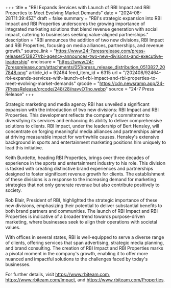+++
title = "RBI Expands Services with Launch of RBI Impact and RBI Properties to Meet Evolving Market Demands"
date = "2024-08-28T11:39:45Z"
draft = false
summary = "RBI's strategic expansion into RBI Impact and RBI Properties underscores the growing importance of integrated marketing solutions that blend revenue generation with social impact, catering to businesses seeking value-aligned partnerships."
description = "RBI announces the addition of two new divisions, RBI Impact and RBI Properties, focusing on media alliances, partnerships, and revenue growth."
source_link = "https://www.24-7pressrelease.com/press-release/513827/rbi-agency-announces-two-new-divisions-and-executive-leadership"
enclosure = "https://www.24-7pressrelease.com/attachments/051/press_release_distribution_0513827_207848.png"
article_id = 92464
feed_item_id = 6315
url = "/202408/92464-rbi-expands-services-with-launch-of-rbi-impact-and-rbi-properties-to-meet-evolving-market-demands"
qrcode = "https://cdn.newsramp.app/24-7PressRelease/qrcode/248/28/navyOTno.webp"
source = "24-7 Press Release"
+++

<p>Strategic marketing and media agency RBI has unveiled a significant expansion with the introduction of two new divisions: RBI Impact and RBI Properties. This development reflects the company's commitment to diversifying its services and enhancing its ability to deliver comprehensive solutions to clients. RBI Impact, under the leadership of Bert Hensley, will concentrate on forging meaningful media alliances and partnerships aimed at driving measurable impact for worthwhile causes. Hensley's extensive background in sports and entertainment marketing positions him uniquely to lead this initiative.</p><p>Keith Burdette, heading RBI Properties, brings over three decades of experience in the sports and entertainment industry to his role. This division is tasked with creating distinctive brand experiences and partnerships designed to foster significant revenue growth for clients. The establishment of these divisions is a response to the increasing demand for marketing strategies that not only generate revenue but also contribute positively to society.</p><p>Rob Blair, President of RBI, highlighted the strategic importance of these new divisions, emphasizing their potential to deliver substantial benefits to both brand partners and communities. The launch of RBI Impact and RBI Properties is indicative of a broader trend towards purpose-driven marketing, where businesses seek to align their operations with societal values.</p><p>With offices in several states, RBI is well-equipped to serve a diverse range of clients, offering services that span advertising, strategic media planning, and brand consulting. The creation of RBI Impact and RBI Properties marks a pivotal moment in the company's growth, enabling it to offer more nuanced and impactful solutions to the challenges faced by today's businesses.</p><p>For further details, visit <a href='https://www.rbiteam.com' rel='nofollow' target='_blank'>https://www.rbiteam.com</a>, <a href='https://www.rbiteam.com/Impact' rel='nofollow' target='_blank'>https://www.rbiteam.com/Impact</a>, and <a href='https://www.rbiteam.com/Properties' rel='nofollow' target='_blank'>https://www.rbiteam.com/Properties</a>.</p>